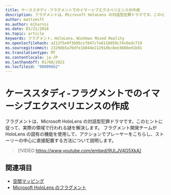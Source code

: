 ```yaml
---
title: ケーススタディ-フラグメントでのイマーシブエクスペリエンスの作成
description: フラグメントは、Microsoft HoloLens の対話型犯罪ドラマです。このヒントに従って、実際の領域で行われる謎を解決します。
author: mattzmsft
ms.author: miharnis
ms.date: 03/21/2018
ms.topic: article
keywords: フラグメント、HoloLens、Windows Mixed Reality
ms.openlocfilehash: a212f5e9f3b95ccf047c7a6118d59c74c6edc719
ms.sourcegitcommit: 2329db5a76dfe1b844e21291dbc8ee3888ed1b81
ms.translationtype: MT
ms.contentlocale: ja-JP
ms.lasthandoff: 01/08/2021
ms.locfileid: "98009662"
---
```

# <a name="case-study---creating-an-immersive-experience-in-fragments"></a>ケーススタディ-フラグメントでのイマーシブエクスペリエンスの作成

フラグメントは、Microsoft HoloLens の対話型犯罪ドラマです。このヒントに従って、実際の領域で行われる謎を解決します。 フラグメント開発チームが HoloLens の固有の機能を使用して、アクションでプレーヤーをこちらし、ストーリーの中心に直接配置する方法について説明します。

>[!VIDEO https://www.youtube.com/embed/9ULJV4G5XkA]

## <a name="see-also"></a>関連項目

* [空間マッピング](../design/spatial-mapping.md)
* [Microsoft HoloLens のフラグメント](https://www.microsoft.com/p/fragments/9nblggh5ggm8)
